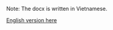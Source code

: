 Note:  The docx is written in Vietnamese.

[English version here](https://github.com/cheaterdxd/PICOCTF_2019/wiki/NewOverflow-1)

